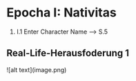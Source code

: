 <h1>Epocha I: Nativitas</h1>

1. I.1 Enter Character Name --> S.5

<h2>Real-Life-Herausfoderung 1</h2>
![alt text](image.png)